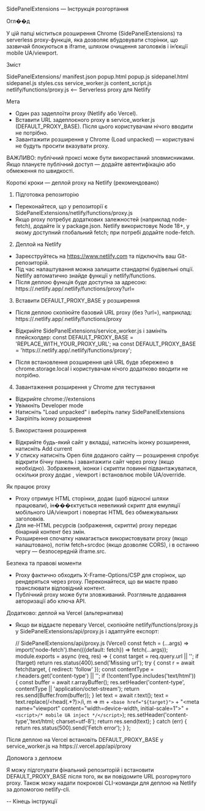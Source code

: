 SidePanelExtensions — Інструкція розгортання

Огл��д

У цій папці міститься розширення Chrome (SidePanelExtensions) та serverless proxy-функція, яка дозволяє вбудовувати сторінки, що зазвичай блокуються в iframe, шляхом очищення заголовків і ін’єкції mobile UA/viewport.

Зміст

SidePanelExtensions/
  manifest.json
  popup.html
  popup.js
  sidepanel.html
  sidepanel.js
  styles.css
  service_worker.js
  content_script.js
  netlify/functions/proxy.js    <-- Serverless proxy для Netlify

Мета

- Один раз задеплоїти proxy (Netlify або Vercel).
- Вставити URL задеплоєного proxy в service_worker.js (DEFAULT_PROXY_BASE). Після цього користувачам нічого вводити не потрібно.
- Завантажити розширення у Chrome (Load unpacked) — користувачі не будуть просити вказувати proxy.

ВАЖЛИВО: публічний проксі може бути використаний зловмисниками. Якщо плануєте публічний доступ — додайте автентифікацію або обмеження по швидкості.

Короткі кроки — деплой proxy на Netlify (рекомендовано)

1) Підготовка репозиторію
- Переконайтеся, що у репозиторії є SidePanelExtensions/netlify/functions/proxy.js
- Якщо proxy потребує додаткових залежностей (наприклад node-fetch), додайте їх у package.json. Netlify використовує Node 18+, у якому доступний глобальний fetch; при потребі додайте node-fetch.

2) Деплой на Netlify
- Зареєструйтесь на https://www.netlify.com та підключіть ваш Git-репозиторій.
- Під час налаштування можна залишити стандартні будівельні опції. Netlify автоматично знайде функції у netlify/functions.
- Після деплою функція буде доступна за адресою:
  https://<your-site>.netlify.app/.netlify/functions/proxy?url=<encoded-target-url>

3) Вставити DEFAULT_PROXY_BASE у розширення
- Після деплою скопіюйте базовий URL proxy (без ?url=), наприклад:
  https://<your-site>.netlify.app/.netlify/functions/proxy
- Відкрийте SidePanelExtensions/service_worker.js і замініть плейсхолдер:
  const DEFAULT_PROXY_BASE = 'REPLACE_WITH_YOUR_PROXY_URL';
  на
  const DEFAULT_PROXY_BASE = 'https://<your-site>.netlify.app/.netlify/functions/proxy';

- Після встановлення розширення цей URL буде збережено в chrome.storage.local і користувачам нічого додатково вводити не потрібно.

4) Завантаження розширення у Chrome для тестування
- Відкрийте chrome://extensions
- Увімкніть Developer mode
- Натисніть "Load unpacked" і виберіть папку SidePanelExtensions
- Закріпіть іконку розширення

5) Використання розширення
- Відкрийте будь-який сайт у вкладці, натисніть іконку розширення, натисніть Add current
- У списку натисніть Open біля доданого сайту — розширення спробує відкрити бічну панель і завантажити сайт через proxy (якщо необхідно). Зображення, іконки і скрипти повинні підвантажуватися, оскільки proxy додає <base href>, viewport і встановлює mobile UA/override.

Як працює proxy
- Proxy отримує HTML сторінки, додає <base href> (щоб відносні шляхи працювали), ін���єктується невеликий скрипт для емуляції мобільного UA/viewport і повертає HTML без обмежувальних заголовків.
- Для не-HTML ресурсів (зображення, скрипти) proxy передає бінарний контент без змін.
- Розширення спочатку намагається використовувати proxy (якщо налаштовано), потім fetch+srcdoc (якщо дозволяє CORS), і в останню чергу — безпосередній iframe.src.

Безпека та правові моменти
- Proxy фактично обходить X-Frame-Options/CSP для сторінок, що рендеряться через proxy. Переконайтеся, що ви маєте право транслювати відповідний контент.
- Публічний proxy може бути зловживаний. Розгляньте додавання авторизації або ключа API.

Додатково: деплой на Vercel (альтернатива)
- Якщо ви віддаєте перевагу Vercel, скопіюйте netlify/functions/proxy.js у SidePanelExtensions/api/proxy.js і адаптуйте експорт:

  // SidePanelExtensions/api/proxy.js (Vercel)
  const fetch = (...args) => import('node-fetch').then(({default: fetch}) => fetch(...args));
  module.exports = async (req, res) => {
    const target = req.query.url || '';
    if (!target) return res.status(400).send('Missing url');
    try {
      const r = await fetch(target, { redirect: 'follow' });
      const contentType = r.headers.get('content-type') || '';
      if (!contentType.includes('text/html')) {
        const buffer = await r.arrayBuffer();
        res.setHeader('content-type', contentType || 'application/octet-stream');
        return res.send(Buffer.from(buffer));
      }
      let text = await r.text();
      text = text.replace(/<head(.*?)>/i, m => m + `<base href="${target}">` + "<meta name=\"viewport\" content=\"width=device-width, initial-scale=1\">" + `<script>/* mobile UA inject */</script>`);
      res.setHeader('content-type','text/html; charset=utf-8');
      return res.send(text);
    } catch (err) {
      return res.status(500).send('Fetch error');
    }
  };

Після деплою на Vercel встановіть DEFAULT_PROXY_BASE у service_worker.js на https://<your-app>.vercel.app/api/proxy

Допомога з деплоєм

Я можу підготувати фінальний репозиторій і встановити DEFAULT_PROXY_BASE після того, як ви повідомите URL розгорнутого proxy. Також можу надати покрокові CLI-команди для деплою на Netlify за допомогою netlify-cli.

-- Кінець інструкції
